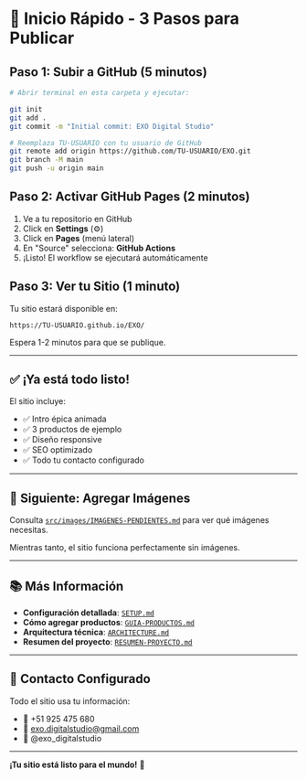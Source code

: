 # 🚀 Inicio Rápido - 3 Pasos para Publicar

## Paso 1: Subir a GitHub (5 minutos)

```bash
# Abrir terminal en esta carpeta y ejecutar:

git init
git add .
git commit -m "Initial commit: EXO Digital Studio"

# Reemplaza TU-USUARIO con tu usuario de GitHub
git remote add origin https://github.com/TU-USUARIO/EXO.git
git branch -M main
git push -u origin main
```

## Paso 2: Activar GitHub Pages (2 minutos)

1. Ve a tu repositorio en GitHub
2. Click en **Settings** (⚙️)
3. Click en **Pages** (menú lateral)
4. En "Source" selecciona: **GitHub Actions**
5. ¡Listo! El workflow se ejecutará automáticamente

## Paso 3: Ver tu Sitio (1 minuto)

Tu sitio estará disponible en:
```
https://TU-USUARIO.github.io/EXO/
```

Espera 1-2 minutos para que se publique.

---

## ✅ ¡Ya está todo listo!

El sitio incluye:
- ✅ Intro épica animada
- ✅ 3 productos de ejemplo
- ✅ Diseño responsive
- ✅ SEO optimizado
- ✅ Todo tu contacto configurado

---

## 📸 Siguiente: Agregar Imágenes

Consulta [`src/images/IMAGENES-PENDIENTES.md`](src/images/IMAGENES-PENDIENTES.md) para ver qué imágenes necesitas.

Mientras tanto, el sitio funciona perfectamente sin imágenes.

---

## 📚 Más Información

- **Configuración detallada**: [`SETUP.md`](SETUP.md)
- **Cómo agregar productos**: [`GUIA-PRODUCTOS.md`](GUIA-PRODUCTOS.md)
- **Arquitectura técnica**: [`ARCHITECTURE.md`](ARCHITECTURE.md)
- **Resumen del proyecto**: [`RESUMEN-PROYECTO.md`](RESUMEN-PROYECTO.md)

---

## 💬 Contacto Configurado

Todo el sitio usa tu información:
- 📱 +51 925 475 680
- 📧 exo.digitalstudio@gmail.com
- 📸 @exo_digitalstudio

---

**¡Tu sitio está listo para el mundo!** 🌟